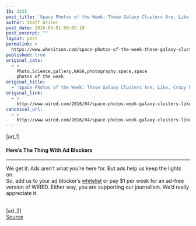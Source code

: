 ```yaml
---
ID: 3225
post_title: 'Space Photos of the Week: These Galaxy Clusters Are, Like, Crazy Mysterious'
author: Staff Writer
post_date: 2016-05-01 00:05:10
post_excerpt: ""
layout: post
permalink: >
  https://www.whenitson.com/space-photos-of-the-week-these-galaxy-clusters-are-like-crazy-mysterious/
published: true
original_cats:
  - >
    Photo,Science,gallery,NASA,photography,space,space
    photos of the week
original_title:
  - 'Space Photos of the Week: These Galaxy Clusters Are, Like, Crazy Mysterious'
original_link:
  - >
    http://www.wired.com/2016/04/space-photos-week-galaxy-clusters-like-crazy-mysterious/
canonical_url:
  - >
    http://www.wired.com/2016/04/space-photos-week-galaxy-clusters-like-crazy-mysterious/
---
```

 [ad_1]
<br><div readability="10.659793814433">
				<h4 class="clearfix text-c">Here’s The Thing With Ad Blockers</h4>
				<hr/><p class="link-underline-sm clearfix text-c"><span class="black">We get it:</span> Ads aren’t what you’re here for. But ads help us keep the lights on. <br/>So, add us to your ad blocker’s <a href="http://www.wired.com/whitelist-wired/" class="inline-block" target="_blank" data-js="whitelist-link">whitelist</a> or pay $1 per week for an ad-free version of WIRED. Either way, you are supporting our journalism. We’d really appreciate it.</p>
			</div>
<br>[ad_2]
<br><a href="http://www.wired.com/2016/04/space-photos-week-galaxy-clusters-like-crazy-mysterious/">Source </a>